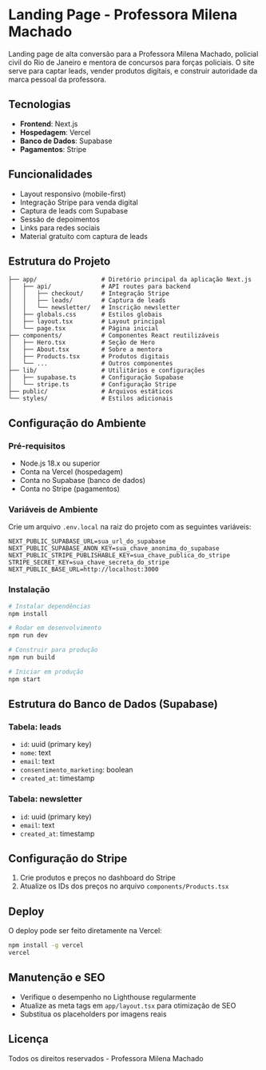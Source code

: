 # Landing Page - Professora Milena Machado

Landing page de alta conversão para a Professora Milena Machado, policial civil do Rio de Janeiro e mentora de concursos para forças policiais. O site serve para captar leads, vender produtos digitais, e construir autoridade da marca pessoal da professora.

## Tecnologias

- **Frontend**: Next.js
- **Hospedagem**: Vercel
- **Banco de Dados**: Supabase
- **Pagamentos**: Stripe

## Funcionalidades

- Layout responsivo (mobile-first)
- Integração Stripe para venda digital
- Captura de leads com Supabase
- Sessão de depoimentos
- Links para redes sociais
- Material gratuito com captura de leads

## Estrutura do Projeto

```
├── app/                  # Diretório principal da aplicação Next.js
│   ├── api/              # API routes para backend
│   │   ├── checkout/     # Integração Stripe
│   │   ├── leads/        # Captura de leads
│   │   └── newsletter/   # Inscrição newsletter
│   ├── globals.css       # Estilos globais
│   ├── layout.tsx        # Layout principal
│   └── page.tsx          # Página inicial
├── components/           # Componentes React reutilizáveis
│   ├── Hero.tsx          # Seção de Hero
│   ├── About.tsx         # Sobre a mentora
│   ├── Products.tsx      # Produtos digitais
│   └── ...               # Outros componentes
├── lib/                  # Utilitários e configurações
│   ├── supabase.ts       # Configuração Supabase
│   └── stripe.ts         # Configuração Stripe
├── public/               # Arquivos estáticos
└── styles/               # Estilos adicionais
```

## Configuração do Ambiente

### Pré-requisitos

- Node.js 18.x ou superior
- Conta na Vercel (hospedagem)
- Conta no Supabase (banco de dados)
- Conta no Stripe (pagamentos)

### Variáveis de Ambiente

Crie um arquivo `.env.local` na raiz do projeto com as seguintes variáveis:

```
NEXT_PUBLIC_SUPABASE_URL=sua_url_do_supabase
NEXT_PUBLIC_SUPABASE_ANON_KEY=sua_chave_anonima_do_supabase
NEXT_PUBLIC_STRIPE_PUBLISHABLE_KEY=sua_chave_publica_do_stripe
STRIPE_SECRET_KEY=sua_chave_secreta_do_stripe
NEXT_PUBLIC_BASE_URL=http://localhost:3000
```

### Instalação

```bash
# Instalar dependências
npm install

# Rodar em desenvolvimento
npm run dev

# Construir para produção
npm run build

# Iniciar em produção
npm start
```

## Estrutura do Banco de Dados (Supabase)

### Tabela: leads

- `id`: uuid (primary key)
- `nome`: text
- `email`: text
- `consentimento_marketing`: boolean
- `created_at`: timestamp

### Tabela: newsletter

- `id`: uuid (primary key)
- `email`: text
- `created_at`: timestamp

## Configuração do Stripe

1. Crie produtos e preços no dashboard do Stripe
2. Atualize os IDs dos preços no arquivo `components/Products.tsx`

## Deploy

O deploy pode ser feito diretamente na Vercel:

```bash
npm install -g vercel
vercel
```

## Manutenção e SEO

- Verifique o desempenho no Lighthouse regularmente
- Atualize as meta tags em `app/layout.tsx` para otimização de SEO
- Substitua os placeholders por imagens reais

## Licença

Todos os direitos reservados - Professora Milena Machado 